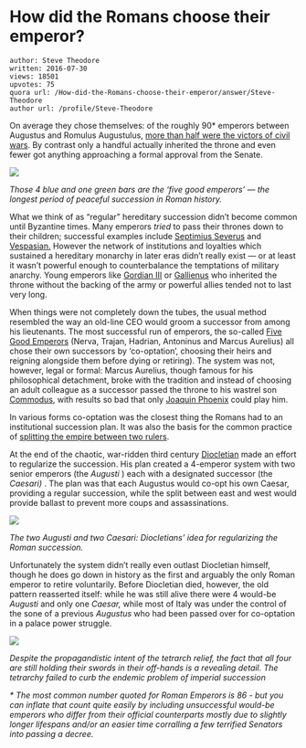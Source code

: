 # How did the Romans choose their emperor?

	author: Steve Theodore
	written: 2016-07-30
	views: 18501
	upvotes: 75
	quora url: /How-did-the-Romans-choose-their-emperor/answer/Steve-Theodore
	author url: /profile/Steve-Theodore


On average they chose themselves: of the roughly 90* emperors between Augustus and Romulus Augustulus, [more than half were the victors of civil wars](https://www.quora.com/Why-was-the-Roman-succession-so-violent-Why-werent-they-able-to-establish-a-functional-succession-system-like-other-large-empires). By contrast only a handful actually inherited the throne and even fewer got anything approaching a formal approval from the Senate.

![](https://qph.fs.quoracdn.net/main-qimg-d1829cf5667f3fa9c00dc3aa98594b5c)

_Those 4 blue and one green bars are the ‘five good emperors’ — the longest period of peaceful succession in Roman history._ 

What we think of as “regular” hereditary succession didn’t become common until Byzantine times. Many emperors _tried_  to pass their thrones down to their children; successful examples include [Septimius Severus](https://en.wikipedia.org/wiki/Septimius_Severus) and [Vespasian.](https://en.wikipedia.org/wiki/Vespasian) However the network of institutions and loyalties which sustained a hereditary monarchy in later eras didn’t really exist — or at least it wasn’t powerful enough to counterbalance the temptations of military anarchy. Young emperors like [Gordian III](https://en.wikipedia.org/wiki/Gordian_III) or [Gallienus](https://en.wikipedia.org/wiki/Gallienus) who inherited the throne without the backing of the army or powerful allies tended not to last very long.

When things were not completely down the tubes, the usual method resembled the way an old-line CEO would groom a successor from among his lieutenants. The most successful run of emperors, the so-called [Five Good Emperors](http://www.roman-empire.net/highpoint/highpoint.html) (Nerva, Trajan, Hadrian, Antoninus and Marcus Aurelius) all chose their own successors by ‘co-optation’, choosing their heirs and reigning alongside them before dying or retiring). The system was not, however, legal or formal: Marcus Aurelius, though famous for his philosophical detachment, broke with the tradition and instead of choosing an adult colleague as a successor passed the throne to his wastrel son [Commodus](https://en.wikipedia.org/wiki/Commodus), with results so bad that only [Joaquin Phoenix](https://aelarsen.wordpress.com/2014/07/26/gladiator-just-how-bad-an-emperor-was-commodus/) could play him.

In various forms co-optation was the closest thing the Romans had to an institutional succession plan. It was also the basis for the common practice of [splitting the empire between two rulers](https://www.quora.com/Which-emperor-is-credited-with-splitting-the-Roman-Empire-into-2-parts).

At the end of the chaotic, war-ridden third century [Diocletian](https://en.wikipedia.org/wiki/Diocletian) made an effort to regularize the succession. His plan created a 4-emperor system with two senior emperors (the _Augusti_ ) each with a designated successor (the _Caesari)_  . The plan was that each Augustus would co-opt his own Caesar, providing a regular succession, while the split between east and west would provide ballast to prevent more coups and assassinations.

![](https://qph.fs.quoracdn.net/main-qimg-378aa60a12d11f665630396068443c89-c)

_The two Augusti and two Caesari: Diocletians’ idea for regularizing the Roman succession._ 

Unfortunately the system didn’t really even outlast Diocletian himself, though he does go down in history as the first and arguably the only Roman emperor to retire voluntarily. Before Diocletian died, however, the old pattern reasserted itself: while he was still alive there were 4 would-be _Augusti_  and only one _Caesar,_ while most of Italy was under the control of the sone of a previous _Augustus_  who had been passed over for co-optation in a palace power struggle.

![](https://qph.fs.quoracdn.net/main-qimg-e09b05a94a2c9d6a24ead599a96edb4e-c)

_Despite the propagandistic intent of the tetrarch relief, the fact that all four are still holding their swords in their off-hands is a revealing detail. The tetrarchy failed to curb the endemic problem of imperial succession_ 



_* The most common number quoted for Roman Emperors is 86 - but you can inflate that count quite easily by including unsuccessful would-be emperors who differ from their official counterparts mostly due to slightly longer lifespans and/or an easier time corralling a few terrified Senators into passing a decree._ 

